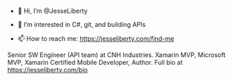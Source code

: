 - 👋 Hi, I’m @JesseLiberty
- 👀 I’m interested in C#, git, and building APIs 


- 📫 How to reach me: https://jesseliberty.com/find-me

<!---
JesseLiberty/JesseLiberty is a ✨ special ✨ repository because its `README.md` (this file) appears on your GitHub profile.
You can click the Preview link to take a look at your changes.
--->
Senior SW Engineer (API team) at CNH Industries. Xamarin MVP, Microsoft MVP, Xamarin Certified Mobile Developer, Author.  Full bio at https://jesseliberty.com/bio
